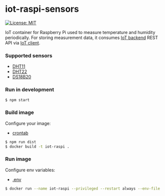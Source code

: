 # iot-raspi-sensors
[![License: MIT](https://img.shields.io/badge/License-MIT-yellow.svg)](https://opensource.org/licenses/MIT)

IoT container for Raspberry Pi used to measure temperature and humidity periodically. 
For storing measurement data, it consumes [IoT backend](https://github.com/mmontes11/iot-backend) REST API via [IoT client](https://github.com/mmontes11/iot_client).

### Supported sensors

* [DHT11](https://www.adafruit.com/product/386)
* [DHT22](https://www.adafruit.com/product/385)
* [DS18B20](https://www.adafruit.com/product/381)

### Run in development

```bash
$ npm start
```

### Build image

Configure your image:

* [crontab](https://github.com/mmontes11/iot-raspi/blob/develop/scripts/crontab)

```bash
$ npm run dist
$ docker build -t iot-raspi .
```
### Run image
Configure env variables:
* [.env](https://github.com/mmontes11/iot-raspi/blob/develop/.env)


```bash
$ docker run --name iot-raspi --privileged --restart always --env-file .env -h $(hostname) -d mmontes11/iot-raspi-sensors
```
